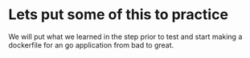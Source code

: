 # Lets put some of this to practice

We will put what we learned in the step prior to test and start making a dockerfile for an go application from bad to great.



